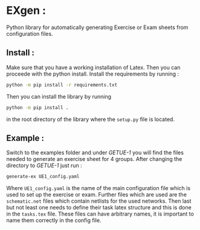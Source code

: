 # EXgen : 

Python library for automatically generating Exercise or Exam sheets from configuration files. 

## Install : 
Make sure that you have a working installation of Latex. Then you can proceede with the python install. Install the requirements by running : 
```bash
python -m pip install -r requirements.txt
```

Then you can install the library by running 
```bash
python -m pip install .
```
in the root directory of the library where the `setup.py` file is located.


## Example : 
Switch to the examples folder and under *GETUE-1* you will find the files needed to generate an exercise sheet for 4 groups. After changing the directory to *GETUE-1* just run : 
```bash
generate-ex UE1_config.yaml
```

Where `UE1_config.yaml` is the name of the main configuration file which is used to set up the exercise or exam. Further files which are used are the `schematic.net` files which contain netlists for the used networks. Then last but not least one needs to define their task latex structure and this is done in the `tasks.tex` file. These files can have arbitrary names, it is important to name them correctly in the config file. 